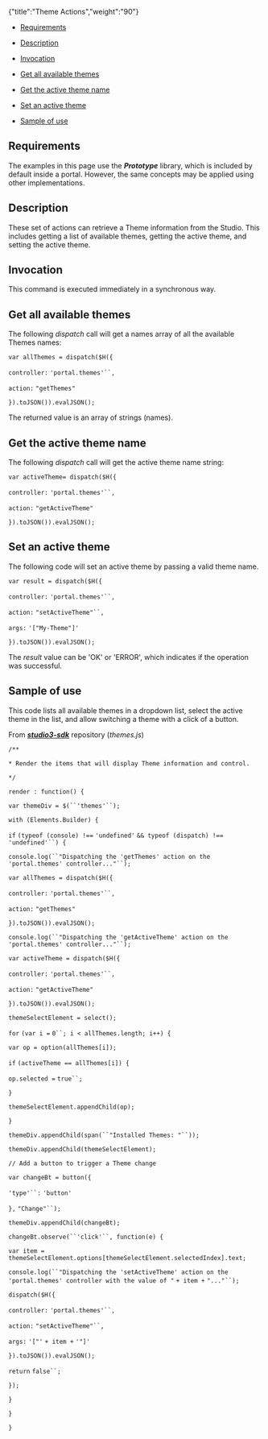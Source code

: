 {"title":"Theme Actions","weight":"90"}

* [Requirements](#requirements)

* [Description](#description)

* [Invocation](#invocation)

* [Get all available themes](#get-all-available-themes)

* [Get the active theme name](#get-the-active-theme-name)

* [Set an active theme](#set-an-active-theme)

* [Sample of use](#sample-of-use)

## Requirements

The examples in this page use the _**Prototype**_ library, which is included by default inside a portal. However, the same concepts may be applied using other implementations.

## Description

These set of actions can retrieve a Theme information from the Studio. This includes getting a list of available themes, getting the active theme, and setting the active theme.

## Invocation

This command is executed immediately in a synchronous way.

## Get all available themes

The following _dispatch_ call will get a names array of all the available Themes names:

`var allThemes = dispatch($H({`

`controller:` `'portal.themes'``,`

`action:` `"getThemes"`

`}).toJSON()).evalJSON();`

The returned value is an array of strings (names).

## Get the active theme name

The following _dispatch_ call will get the active theme name string:

`var activeTheme= dispatch($H({`

`controller:` `'portal.themes'``,`

`action:` `"getActiveTheme"`

`}).toJSON()).evalJSON();`

## Set an active theme

The following code will set an active theme by passing a valid theme name.

`var result = dispatch($H({`

`controller:` `'portal.themes'``,`

`action:` `"setActiveTheme"``,`

`args:` `'["My-Theme"]'`

`}).toJSON()).evalJSON();`

The _result_ value can be 'OK' or 'ERROR', which indicates if the operation was successful.

## Sample of use

This code lists all available themes in a dropdown list, select the active theme in the list, and allow switching a theme with a click of a button.

From _**[studio3-sdk](https://github.com/aptana/studio3-sdk)**_ repository (_themes.js_)

`/**`

`* Render the items that will display Theme information and control.`

`*/`

`render : function() {`

`var themeDiv = $(``'themes'``);`

`with (Elements.Builder) {`

`if` `(typeof (console) !==` `'undefined'` `&& typeof (dispatch) !==` `'undefined'``) {`

`console.log(``"Dispatching the 'getThemes' action on the 'portal.themes' controller..."``);`

`var allThemes = dispatch($H({`

`controller:` `'portal.themes'``,`

`action:` `"getThemes"`

`}).toJSON()).evalJSON();`

`console.log(``"Dispatching the 'getActiveTheme' action on the 'portal.themes' controller..."``);`

`var activeTheme = dispatch($H({`

`controller:` `'portal.themes'``,`

`action:` `"getActiveTheme"`

`}).toJSON()).evalJSON();`

`themeSelectElement = select();`

`for` `(var i =` `0``; i < allThemes.length; i++) {`

`var op = option(allThemes[i]);`

`if` `(activeTheme == allThemes[i]) {`

`op.selected =` `true``;`

`}`

`themeSelectElement.appendChild(op);`

`}`

`themeDiv.appendChild(span(``"Installed Themes: "``));`

`themeDiv.appendChild(themeSelectElement);`

`// Add a button to trigger a Theme change`

`var changeBt = button({`

`'type'``:` `'button'`

`},` `"Change"``);`

`themeDiv.appendChild(changeBt);`

`changeBt.observe(``'click'``, function(e) {`

`var item = themeSelectElement.options[themeSelectElement.selectedIndex].text;`

`console.log(``"Dispatching the 'setActiveTheme' action on the 'portal.themes' controller with the value of "` `+ item +` `"..."``);`

`dispatch($H({`

`controller:` `'portal.themes'``,`

`action:` `"setActiveTheme"``,`

`args:` `'["'` `+ item +` `'"]'`

`}).toJSON()).evalJSON();`

`return`  `false``;`

`});`

`}`

`}`

`}`
